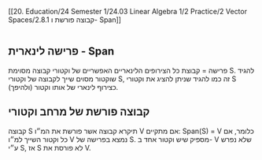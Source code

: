 [[20. Education/24 Semester 1/24.03 Linear Algebra 1/2 Practice/2 Vector Spaces/2.8.1 קבוצה פורשת ו- Span]]
```table-of-contents
```
## פרישה לינארית - Span
פרישה = קבוצת כל הצירופים הלינאריים האפשריים של וקטורי קבוצה מסוימת S.
להגיד שוקטור מסוים שייך לקבוצה של וקטורי S, זה כמו להגיד שניתן להציג את וקטורי S כצירוף לינארי של אותו וקטור (ולהיפך).
## קבוצה פורשת של מרחב וקטורי
קבוצה S תיקרא קבוצה אשר פורשת את המ״ו V אם מתקיים: Span(S) = V
כלומר, אם כל וקטור השייך למ״ו V נמצא בפרישה של S.
מספיק שיש וקטור אחד ב- V שלא נפרש ע״י S, אז S לא פורסת את V.